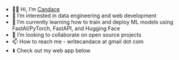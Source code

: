 - 👋🏾 Hi, I’m [Candace](https://teacherc.github.io/about)
- 👀 I’m interested in data engineering and web development
- 🌱 I’m currently learning how to train and deploy ML models using FastAI/PyTorch, FastAPI, and Hugging Face
- 💞️ I’m looking to collaborate on open source projects
- 📫 How to reach me - writecandace at gmail dot com
- ⬇️ Check out my web app below
